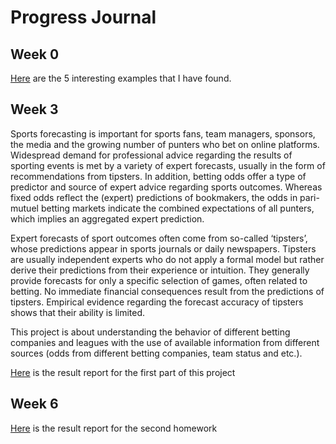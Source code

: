 ﻿# Progress Journal

## Week 0

[Here](interesting_examples_yg.html) are the 5 interesting examples that I have found.

## Week 3

Sports forecasting is important for sports fans, team managers, sponsors, the media and the growing
number of punters who bet on online platforms. Widespread demand for professional advice regarding
the results of sporting events is met by a variety of expert forecasts, usually in the form of
recommendations from tipsters. In addition, betting odds offer a type of predictor and source of expert
advice regarding sports outcomes. Whereas fixed odds reflect the (expert) predictions of bookmakers,
the odds in pari-mutuel betting markets indicate the combined expectations of all punters, which
implies an aggregated expert prediction.

Expert forecasts of sport outcomes often come from so-called ‘tipsters’, whose predictions appear in
sports journals or daily newspapers. Tipsters are usually independent experts who do not apply a formal
model but rather derive their predictions from their experience or intuition. They generally provide
forecasts for only a specific selection of games, often related to betting. No immediate financial
consequences result from the predictions of tipsters. Empirical evidence regarding the forecast
accuracy of tipsters shows that their ability is limited.

This project is about understanding the behavior of different betting companies and leagues with the
use of available information from different sources (odds from different betting companies, team status
and etc.).

[Here](HW1rmd.html) is the result report for the first part of this project 


## Week 6

[Here](HW2.html) is the result report for the second homework

